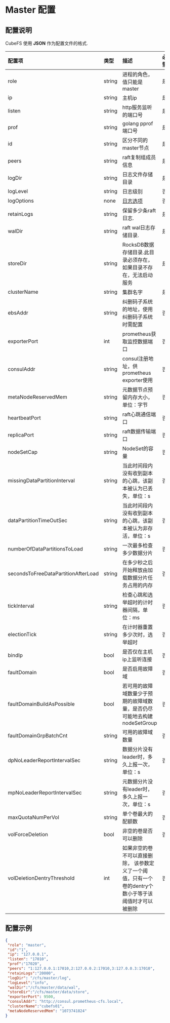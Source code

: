 # Master 配置
## 配置说明

CubeFS 使用 **JSON** 作为配置文件的格式.

| 配置项                                 | 类型     | 描述                                         | 必需    | 默认值        |
|:-------------------------------------|:--------|:--------------------------------------------|:------|:------------|
| role                                | string | 进程的角色，值只能是 master                          | 是     |            |
| ip                                  | string | 主机ip                                       | 是     |            |
| listen                              | string | http服务监听的端口号                               | 是     |            |
| prof                                | string | golang pprof 端口号                           | 是     |            |
| id                                  | string | 区分不同的master节点                              | 是     |            |
| peers                               | string | raft复制组成员信息                                | 是     |            |
| logDir                              | string | 日志文件存储目录                                   | 是     |            |
| logLevel                            | string | 日志级别                                       | 否     | error      |
| logOptions                          | none   | [日志选项](./log.md)                           | 否     | none |
| retainLogs                          | string | 保留多少条raft日志.                               | 是     |            |
| walDir                              | string | raft wal日志存储目录.                            | 是     |            |
| storeDir                            | string | RocksDB数据存储目录.此目录必须存在，如果目录不存在，无法启动服务       | 是     |            |
| clusterName                         | string | 集群名字                                       | 是     |            |
| ebsAddr                             | string | 纠删码子系统的地址，使用纠删码子系统时需配置                     | 否     |            |
| exporterPort                        | int    | prometheus获取监控数据端口                         | 否     |            |
| consulAddr                          | string | consul注册地址，供prometheus exporter使用          | 否     |            |
| metaNodeReservedMem                 | string | 元数据节点预留内存大小，单位：字节                          | 否     | 1073741824 |
| heartbeatPort                       | string | raft心跳通信端口                                 | 否     | 5901       |
| replicaPort                         | string | raft数据传输端口                                 | 否     | 5902       |
| nodeSetCap                          | string | NodeSet的容量                                 | 否     | 18         |
| missingDataPartitionInterval        | string | 当此时间段内没有收到副本的心跳，该副本被认为已丢失，单位：s             | 否     | 24h        |
| dataPartitionTimeOutSec             | string | 当此时间段内没有收到副本的心跳，该副本被认为非存活，单位：s             | 否     | 10min      |
| numberOfDataPartitionsToLoad        | string | 一次最多检查多少数据分片                               | 否     | 40         |
| secondsToFreeDataPartitionAfterLoad | string | 在多少秒之后开始释放由加载数据分片任务占用的内存                   | 否     | 300        |
| tickInterval                        | string | 检查心跳和选举超时的计时器间隔，单位：ms                      | 否     | 500        |
| electionTick                        | string | 在计时器重置多少次时，选举超时                            | 否     | 5          |
| bindIp                              | bool   | 是否仅在主机ip上监听连接                              | 否     | false      |
| faultDomain                         | bool   | 是否启用故障域                                    | 否     | false      |
| faultDomainBuildAsPossible          | bool   | 若可用的故障域数量少于预期的故障域数量，是否仍尽可能地去构建nodeSetGroup | 否     | false      |
| faultDomainGrpBatchCnt              | string | 可用的故障域数量                                   | 否     | 3          |
| dpNoLeaderReportIntervalSec         | string | 数据分片没有leader时，多久上报一次，单位：s                  | 否     | 60         |
| mpNoLeaderReportIntervalSec         | string | 元数据分片没有leader时，多久上报一次，单位：s                 | 否     | 60         |
| maxQuotaNumPerVol                   | string | 单个卷最大的配额数                                  | 否     | 100        |
| volForceDeletion                    | bool   | 非空的卷是否可以删除                                    | 否     | true          |
| volDeletionDentryThreshold          | int    | 如果非空的卷不可以直接删除， 该参数定义了一个阈值，只有一个卷的dentry个数小于等于该阈值时才可以被删除  | 否       | 0             |

## 配置示例

``` json
{
 "role": "master",
 "id":"1",
 "ip": "127.0.0.1",
 "listen": "17010",
 "prof":"17020",
 "peers": "1:127.0.0.1:17010,2:127.0.0.2:17010,3:127.0.0.3:17010",
 "retainLogs":"20000",
 "logDir": "/cfs/master/log",
 "logLevel":"info",
 "walDir":"/cfs/master/data/wal",
 "storeDir":"/cfs/master/data/store",
 "exporterPort": 9500,
 "consulAddr": "http://consul.prometheus-cfs.local",
 "clusterName":"cubefs01",
 "metaNodeReservedMem": "1073741824"
}
```
